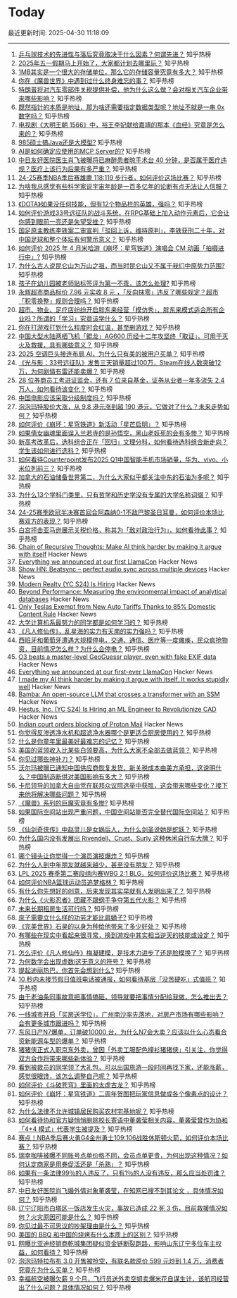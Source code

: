 # Today

最近更新时间: 2025-04-30 11:18:09

--- 
1. [乒乓球技术的先进性与落后究竟取决于什么因素？何谓先进？](https://www.zhihu.com/question/55945858) 知乎热榜
2. [2025年五一假期马上开始了，大家都计划去哪里玩？](https://www.zhihu.com/question/1898378669795292235) 知乎热榜
3. [1MB其实是一个很大的存储单位，那么它的存储容量究竟有多大？](https://www.zhihu.com/question/1898646932458563454) 知乎热榜
4. [你在《魔兽世界》中遇到过什么终身难忘的事？](https://www.zhihu.com/question/34919776) 知乎热榜
5. [特朗普将对汽车零部件关税提供补偿，他为什么这么做？会对相关汽车企业带来哪些影响？](https://www.zhihu.com/question/1900835096518419424) 知乎热榜
6. [既然指针的本质是地址，那为啥还需要指定数据类型呢？地址不就是一串 0x 数字吗？](https://www.zhihu.com/question/1899116124781671954) 知乎热榜
7. [电视剧《大明王朝 1566》中，裕王李妃献给嘉靖的那本《血经》究竟是怎么来的？](https://www.zhihu.com/question/11989316509) 知乎热榜
8. [985硕士搞Java还是大模型?](https://www.zhihu.com/question/1886003707952469007) 知乎热榜
9. [AI是如何确定应使用的MCP Server的?](https://www.zhihu.com/question/1890546618509538123) 知乎热榜
10. [中日友好医院医生肖飞被曝将已麻醉患者晾手术台 40 分钟，是否属于医疗违规？医疗上该行为后果有多严重？](https://www.zhihu.com/question/1900658667176555321) 知乎热榜
11. [24-25赛季NBA季后赛雄鹿 118:119 步行者，如何评价这场比赛？](https://www.zhihu.com/question/1900836488897364958) 知乎热榜
12. [为啥我总感觉有些科学家说宇宙年龄是一百多亿年的论断有点无法让人信服？](https://www.zhihu.com/question/1899625770072127338) 知乎热榜
13. [《DOTA》如果没任何技能，但有12个物品栏的英雄，强吗？](https://www.zhihu.com/question/1896230746877841624) 知乎热榜
14. [如何评价游戏33号远征队的战斗系统，在RPG基础上加入动作元素后，它会让你感到眼前一亮还是失望受挫？](https://www.zhihu.com/question/1898693411491550735) 知乎热榜
15. [国足原主教练李铁案二审宣判「驳回上诉，维持原判」，李铁获刑二十年，对中国足球和整个体坛有何警示意义？](https://www.zhihu.com/question/1900620416436933578) 知乎热榜
16. [如何评价 2025 年 4 月米哈游《崩坏：星穹铁道》演唱会 CM 动画「拍摄进行中」?](https://www.zhihu.com/question/1900615691951904300) 知乎热榜
17. [为什么古人说昆仑山为万山之祖，而当时昆仑山又不属于我们中原势力范围?](https://www.zhihu.com/question/529272284) 知乎热榜
18. [孩子在幼儿园被老师贴标签评为第一不乖，该怎么处理?](https://www.zhihu.com/question/657794685) 知乎热榜
19. [永辉超市商品标价 7.96 元实收 8 元 ，「反向抹零」违反了哪些规定？超市「积零换整」规则合理吗？](https://www.zhihu.com/question/1900204405258711155) 知乎热榜
20. [超市、物业、足疗店纷纷开启胖东来经营「模仿秀」，胖东来模式适合所有企业吗？所谓的「学习」究竟该学什么？](https://www.zhihu.com/question/1900543398072522246) 知乎热榜
21. [你在打游戏打到什么程度时会红温，甚至删游戏？](https://www.zhihu.com/question/1894171275213121052) 知乎热榜
22. [中国大型水陆两栖飞机「鲲龙」AG600 历经十二年攻坚终「取证」，可用于灭火及救援，具有哪些意义？](https://www.zhihu.com/question/1897235336293225701) 知乎热榜
23. [2025 空调巨头接连布局 AI，为什么只有美的被用户买单？](https://www.zhihu.com/question/1900480048840025235) 知乎热榜
24. [《光与影：33号远征队》发售三天销量超过100万，Steam在线人数突破12万，为何剧情有雷还能卖爆？](https://www.zhihu.com/question/1900228399844294909) 知乎热榜
25. [28 位券商员工考进证监会，还有 7 位来自基金，证券从业者一年多流失 2.4 万人，如何看待该变化？](https://www.zhihu.com/question/1899452348327260723) 知乎热榜
26. [中国电影应该采取分级制度吗？](https://www.zhihu.com/question/1891076236291318840) 知乎热榜
27. [泡泡玛特股价大涨，从 9.8 港元涨到超 190 港元，它做对了什么？未来走势如何？](https://www.zhihu.com/question/1900519337141433704) 知乎热榜
28. [如何评价《崩坏：星穹铁道》新活动「星芒启明」？](https://www.zhihu.com/question/1900166985851052270) 知乎热榜
29. [如果倩女幽魂里面误入兰若寺的是孙悟空，黑山老妖死的会有多惨？](https://www.zhihu.com/question/1892175622329070496) 知乎热榜
30. [新高考改革后，选科组合正在「回归」文理分科，如何看待选科组合新走向？学生该如何进行选科？](https://www.zhihu.com/question/1898328575725266326) 知乎热榜
31. [如何看待Counterpoint发布2025 Q1中国智能手机市场销量，华为、vivo、小米位列前三？](https://www.zhihu.com/question/1900169135138276857) 知乎热榜
32. [加拿大的石油储备世界第二，为什么大家似乎都关注中东的石油为多呢？](https://www.zhihu.com/question/30651530) 知乎热榜
33. [为什么13个学科门类里，只有哲学和历史学没有专属的大学名称词缀？](https://www.zhihu.com/question/1898134888395314297) 知乎热榜
34. [24-25赛季欧冠半决赛首回合阿森纳0-1不敌巴黎圣日耳曼，如何评价本场比赛双方的表现？](https://www.zhihu.com/question/1900756306937250670) 知乎热榜
35. [白宫抨击亚马逊展示关税价格，称其为「敌对政治行为」，如何看待此事？](https://www.zhihu.com/question/1900670707630835030) 知乎热榜
36. [Chain of Recursive Thoughts: Make AI think harder by making it argue with itself](https://github.com/PhialsBasement/Chain-of-Recursive-Thoughts) Hacker News
37. [Everything we announced at our first LlamaCon](https://ai.meta.com/blog/llamacon-llama-news/?_fb_noscript=1) Hacker News
38. [Show HN: Beatsync – perfect audio sync across multiple devices](https://github.com/freeman-jiang/beatsync) Hacker News
39. [Modern Realty (YC S24) Is Hiring](https://www.workatastartup.com/jobs/66546) Hacker News
40. [Beyond Performance: Measuring the environmental impact of analytical databases](https://arxiv.org/abs/2504.18980) Hacker News
41. [Only Teslas Exempt from New Auto Tariffs Thanks to 85% Domestic Content Rule](https://fuelarc.com/cars/only-tesla-exempt-from-new-auto-tariffs-thanks-to-85-domestic-content-rule/) Hacker News
42. [大学计算机系最努力的同学都是如何学习的？](https://www.zhihu.com/question/270352528) 知乎热榜
43. [《凡人修仙传》，乱星海的实力有天南的实力强吗？](https://www.zhihu.com/question/1899103841334589081) 知乎热榜
44. [西班牙和葡萄牙遭遇大规模停电，交通、通信、医疗等一度瘫痪，民众疯抢物资，目前情况怎么样？为什么会停电？](https://www.zhihu.com/question/1900286031774843467) 知乎热榜
45. [O3 beats a master-level GeoGuessr player, even with fake EXIF data](https://sampatt.com/blog/2025-04-28-can-o3-beat-a-geoguessr-master) Hacker News
46. [Everything we announced at our first-ever LlamaCon](https://ai.meta.com/blog/llamacon-llama-news/?_fb_noscript=1) Hacker News
47. [I made my AI think harder by making it argue with itself. It works stupidly well](https://github.com/PhialsBasement/Chain-of-Recursive-Thoughts) Hacker News
48. [Bamba: An open-source LLM that crosses a transformer with an SSM](https://research.ibm.com/blog/bamba-ssm-transformer-model) Hacker News
49. [Hestus, Inc. (YC S24) Is Hiring an ML Engineer to Revolutionize CAD](https://www.ycombinator.com/companies/hestus-inc/jobs/WQVdwX8-machine-learning-engineer) Hacker News
50. [Indian court orders blocking of Proton Mail](https://techcrunch.com/2025/04/29/indian-court-orders-blocking-of-proton-mail/) Hacker News
51. [你觉得反渗透净水机和超滤净水器哪个是更适合厨房使用的？](https://www.zhihu.com/question/526430477) 知乎热榜
52. [什么是你童年里最美好最难忘的记忆？](https://www.zhihu.com/question/368559936) 知乎热榜
53. [美国的蓝领收入比某些白领要高，为什么大家不全部去做蓝领？](https://www.zhihu.com/question/12651469462) 知乎热榜
54. [你见过哪些神补刀？](https://www.zhihu.com/question/28872489) 知乎热榜
55. [沃尔玛被曝已通知中国供应商恢复发货，新关税成本由美方承担，这说明什么？中国制造断供对美国影响有多大？](https://www.zhihu.com/question/1900602634513114170) 知乎热榜
56. [卡尼领导的加拿大自由党在联邦众议院选举中获胜，这会带来哪些变化？接下来他将解决哪些问题？](https://www.zhihu.com/question/1900498909069042029) 知乎热榜
57. [《魔兽》系列的巨魔究竟有多惨?](https://www.zhihu.com/question/570222535) 知乎热榜
58. [如果国际空间站出现严重问题，中国空间站能否完全替代国际空间站？](https://www.zhihu.com/question/1899830226948678804) 知乎热榜
59. [《仙剑奇侠传》中赵灵儿是女娲后人，为什么剑圣说她是蛇妖？](https://www.zhihu.com/question/520487512) 知乎热榜
60. [为什么国内没有发展出 Rivendell、Crust、Surly 这种休闲自行车大牌？](https://www.zhihu.com/question/1898452718651147698) 知乎热榜
61. [哪个镜头让你觉得一个演员演技爆炸？](https://www.zhihu.com/question/59668708) 知乎热榜
62. [为什么人到中年朋友就越来越少，甚至没有朋友？](https://www.zhihu.com/question/553385723) 知乎热榜
63. [LPL 2025 赛季第二赛段组内赛WBG 2:1 BLG，如何评价这场比赛？](https://www.zhihu.com/question/1900648633260577470) 知乎热榜
64. [如何评价NBA篮球运动员追梦格林？](https://www.zhihu.com/question/530441426) 知乎热榜
65. [有什么你先想好的创意，后来发现其实早就有人发明出来了？](https://www.zhihu.com/question/307464793) 知乎热榜
66. [为什么《火影忍者》团藏不跟纲手争夺第五代火影？](https://www.zhihu.com/question/341251599) 知乎热榜
67. [未来长期租房生活可行吗？](https://www.zhihu.com/question/656487946) 知乎热榜
68. [庶子需要立什么样的功劳才能比肩嫡子?](https://www.zhihu.com/question/1899039350395733125) 知乎热榜
69. [《完美世界》石昊的以身为种给他带来了多少好处？](https://www.zhihu.com/question/498260486) 知乎热榜
70. [有哪些在现实中看起来很寻常，换到游戏中其实相当逆天的技能或设定？](https://www.zhihu.com/question/1900568525929681256) 知乎热榜
71. [怎么评价《凡人修仙传》梅凝建模，是技术力进步了还是脸模换了？](https://www.zhihu.com/question/1899767909842158496) 知乎热榜
72. [为何数学会出现虚数i这无意义的符号？](https://www.zhihu.com/question/12213369379) 知乎热榜
73. [提起迪丽热巴，你首先会想到什么?](https://www.zhihu.com/question/1899915801949082409) 知乎热榜
74. [10 秒内未接节假日值班电话被通报，如何看待基层「没苦硬吃」式值班？](https://www.zhihu.com/question/1900474463910339256) 知乎热榜
75. [由于老油条同事故意把事情搞砸，领导就要把事情分配给我做，怎么推出去？](https://www.zhihu.com/question/1900502007531414304) 知乎热榜
76. [一线城市开启「买房送学位」，广州南沙率先落地，对房产市场有哪些影响？会有更多城市跟进吗？](https://www.zhihu.com/question/1900492897821922055) 知乎热榜
77. [东风日产N7爆单，订单破10000 台，为什么N7会大卖？应该以什么心态看合资新能源车型的爆单？](https://www.zhihu.com/question/1900072381575325188) 知乎热榜
78. [猪猪侠正式入职京东外卖，曾因「外卖工服配色撞衫猪猪侠」引关注，你觉得双方合作将带来哪些新体验？](https://www.zhihu.com/question/1900156997212550309) 知乎热榜
79. [看到被裁员的同学领了大礼包，可以出国旅游一段时间再找下家，还能涨薪，感觉很眼馋，该怎么调整自己呢？](https://www.zhihu.com/question/1899513047774627533) 知乎热榜
80. [如何评价《斗破苍穹》里面的太虚古龙？](https://www.zhihu.com/question/8593228164) 知乎热榜
81. [如何评价《崩坏：星穹铁道》二周年贺图把玩家信息做成各个像素点的设计？](https://www.zhihu.com/question/1900199357699061157) 知乎热榜
82. [为什么法律不允许城镇居民购买农村宅基地呢？](https://www.zhihu.com/question/13524300130) 知乎热榜
83. [如何看待协和官方疑悄悄删除校长寄语中董袭莹相关内容，董袭莹曾作为协和「4+4 模式」代表学生被提及？](https://www.zhihu.com/question/1900632073909265578) 知乎热榜
84. [赛点！NBA季后赛火勇G4金州勇士109:106战胜休斯顿火箭，如何评价本场比赛？](https://www.zhihu.com/question/1900536304531398796) 知乎热榜
85. [瑞幸咖啡被曝不同账号点单价格不同，会员点单更贵，为何出现这种情况？如何认定商家是用券促活还是「杀熟」？](https://www.zhihu.com/question/1900451655742387538) 知乎热榜
86. [如果有一条法律99％的人违反了，只有1％的人没有违反，那么应当处罚谁？](https://www.zhihu.com/question/1897472190280073737) 知乎热榜
87. [中日友好医院肖飞婚外情对象董袭莹，在知网已搜不到其论文 ，具体情况如何？](https://www.zhihu.com/question/1900520509860438175) 知乎热榜
88. [辽宁辽阳市白塔区一饭店发生火灾，事故已造成 22 死 3 伤，目前救援情况如何？火灾原因可能是什么？](https://www.zhihu.com/question/1900590222984570724) 知乎热榜
89. [你见过最不可思议的吵架理由是什么？](https://www.zhihu.com/question/470916875) 知乎热榜
90. [美国的 BBQ 和中国的烧烤有什么本质上的区别？](https://www.zhihu.com/question/24205605) 知乎热榜
91. [网曝比亚迪经销商乾城集团疑似资金链断裂跑路，影响山东辽宁多位车主权益，如何看待？](https://www.zhihu.com/question/1900204375965664207) 知乎热榜
92. [泡泡玛特拉布布 3.0 开售被抢空，有联名款原价 599 元炒到 1.4 万，消费者究竟在为什么买单？](https://www.zhihu.com/question/1899745186277490701) 知乎热榜
93. [幸福航空被曝欠薪 9 个月，飞行员送外卖空姐卖爆米花自谋生计，该航司经营出了什么问题？具体情况如何？](https://www.zhihu.com/question/1900230974308071261) 知乎热榜
